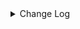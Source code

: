 <details><summary> Change Log </summary>

| Change | Commit | Version |
| --- | --- | --- |
|[improve] update Web3j connector config option  (#9005)|https://github.com/apache/seatunnel/commit/9204f289d8|2.3.10|
|[Feature][Connector-V2] Add web3j source connector (#6598)|https://github.com/apache/seatunnel/commit/b7002bfaf4|2.3.6|

</details>
